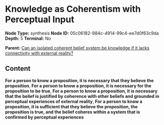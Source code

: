 # Knowledge as Coherentism with Perceptual Input

**Node Type:** synthesis
**Node ID:** 05c06182-984c-4914-99c4-ee7d0f63c9da
**Depth:** 5
**Terminal:** No

**Parent:** [Can an isolated coherent belief system be knowledge if it lacks connectivity with external reality?](can-an-isolated-coherent-belief-system-be-knowledge-if-it-lacks-connectivity-with-external-reality-antithesis-6ab0549e-3fce-4758-a83c-cefa8e53e928.md)

## Content

**For a person to know a proposition, it is necessary that they believe the proposition**, **For a person to know a proposition, it is necessary for the proposition to be true**, **For a person to know a proposition, it is necessary that the belief is justified by coherence with other beliefs and grounded in perceptual experiences of external reality**, **For a person to know a proposition, it is sufficient that they believe the proposition, the proposition is true, and the belief coheres within a system that is confirmed by perceptual experiences**
